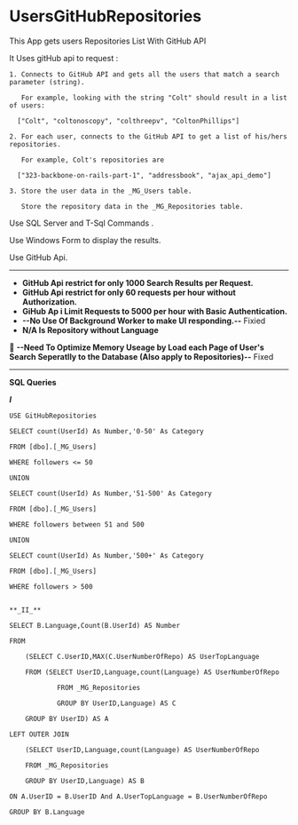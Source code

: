 # UsersGitHubRepositories

This App gets users Repositories List With GitHub API 

It Uses gitHub api to request :

	1. Connects to GitHub API and gets all the users that match a search parameter (string). 

	   For example, looking with the string "Colt" should result in a list of users: 
		
	  ["Colt", "coltonoscopy", "colthreepv", "ColtonPhillips"]
		
	2. For each user, connects to the GitHub API to get a list of his/hers repositories. 
		
	   For example, Colt's repositories are 

	  ["323-backbone-on-rails-part-1", "addressbook", "ajax_api_demo"]
	 
	3. Store the user data in the _MG_Users table. 
		
	   Store the repository data in the _MG_Repositories table.
    
 Use SQL Server and T-Sql Commands .
 
 Use Windows Form to display the results.
 
 Use GitHub Api.
 
__________________________________________________________________________________________________________________ 
 * **GitHub Api restrict for only 1000 Search Results per Request.**
 * **GitHub Api restrict for only 60 requests per hour without Authorization.** 
 * **GiHub Ap i Limit Requests to 5000 per hour with Basic Authentication.**
 * **--No Use Of Background Worker to make UI responding.--** Fixied
 * **N/A Is Repository without Language**
 
 :bell: **--Need To Optimize Memory Useage by Load each Page of User's Search 
 		Seperatlly to the Database (Also apply to Repositories)--** Fixed
___________________________________________________________________________________________________________________ 

 **SQL Queries**

 **_I_** 

	USE GitHubRepositories

	SELECT count(UserId) As Number,'0-50' As Category

	FROM [dbo].[_MG_Users]

	WHERE followers <= 50 

	UNION

	SELECT count(UserId) As Number,'51-500' As Category

	FROM [dbo].[_MG_Users]

	WHERE followers between 51 and 500

	UNION

	SELECT count(UserId) As Number,'500+' As Category

	FROM [dbo].[_MG_Users]

	WHERE followers > 500 


	**_II_**

	SELECT B.Language,Count(B.UserId) AS Number

	FROM 

		(SELECT C.UserID,MAX(C.UserNumberOfRepo) AS UserTopLanguage
		
		FROM (SELECT UserID,Language,count(Language) AS UserNumberOfRepo
		
				FROM _MG_Repositories
				
				GROUP BY UserID,Language) AS C
				
		GROUP BY UserID) AS A
		
	LEFT OUTER JOIN 

		(SELECT UserID,Language,count(Language) AS UserNumberOfRepo
		
		FROM _MG_Repositories
		
		GROUP BY UserID,Language) AS B
		
	ON A.UserID = B.UserID And A.UserTopLanguage = B.UserNumberOfRepo

	GROUP BY B.Language
